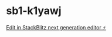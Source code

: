 # sb1-k1yawj

[Edit in StackBlitz next generation editor ⚡️](https://stackblitz.com/~/github.com/jsvalenzuela/sb1-k1yawj)